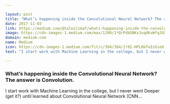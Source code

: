 ```yaml
---

layout: post
title: "What’s happening inside the Convolutional Neural Network? The answer is Convolution."
date: 2017-11-03
link: https://medium.com/@taleslimaf/whats-happening-inside-the-convolutional-neural-network-the-answer-is-convolution-2c22075dc68d?source=rss------machine_learning-5
image: https://cdn-images-1.medium.com/max/1200/1*QrPdkDBKx3sqdKvWfqJUXA.png
domain: medium.com
name: Medium
icon: https://cdn-images-1.medium.com/fit/c/304/304/1*8I-HPL0bfoIzGied-dzOvA.png
text: "I start work with Machine Learning in the college, but I never went Deeper (get it?) until learned about Convolutional Neural Network (CNN…"

---
```


### What’s happening inside the Convolutional Neural Network? The answer is Convolution.

I start work with Machine Learning in the college, but I never went Deeper (get it?) until learned about Convolutional Neural Network (CNN…